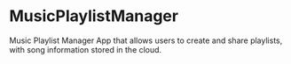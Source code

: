 # MusicPlaylistManager
Music Playlist Manager App that allows users to create and share playlists, with song information stored in the cloud.
